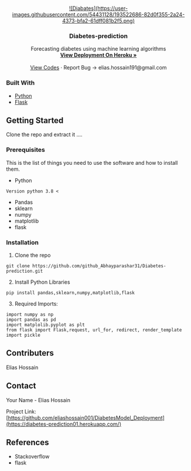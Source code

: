 <br />
<p align="center">
  <a href="https://github.com/github_Abhayparashar/Diabetes-prediction">
    ![Diabates](https://user-images.githubusercontent.com/54431128/193522686-82d0f355-2a24-4373-bfa2-61dff081b2f5.png)
  </a>

  <h3 align="center">Diabetes-prediction</h3>

  <p align="center">
    Forecasting diabetes using machine learning algorithms 
    <br />
    <a href="https://ap31-diabetes-prediction.herokuapp.com/"><strong>View Deployment On Heroku »</strong></a>
    <br />
    <br />
    <a href="https://github.com/eliashossain001/DiabetesModel_Deployment">View Codes</a>
    ·
    <a>Report Bug -> elias.hossain191@gmail.com</a>
    
  </p>
</p>




### Built With

* [Python](python)
* [Flask](flask)



<!-- GETTING STARTED -->
## Getting Started

Clone the repo and extract it ....

### Prerequisites

This is the list of things you need to use the software and how to install them.
* Python
```
Version python 3.8 <
```
* Pandas
* sklearn
* numpy
* matplotlib
* flask

### Installation
 
1. Clone the repo
```
git clone https://github.com/github_Abhayparashar31/Diabetes-prediction.git
```
2. Install Python Libraries
```
pip install pandas,sklearn,numpy,matplotlib,flask

```

3. Required Imports:
```
import numpy as np
import pandas as pd
import matplolib.pyplot as plt
from flask import Flask,request, url_for, redirect, render_template
import pickle
```
## Contributers

Elias Hossain 



<!-- CONTACT -->
## Contact

Your Name - Elias Hossain 

Project Link: [https://github.com/eliashossain001/DiabetesModel_Deployment](https://diabetes-prediction01.herokuapp.com/)


## References
* Stackoverflow
* flask
